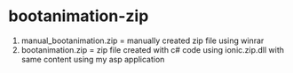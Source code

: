 # bootanimation-zip

1. manual_bootanimation.zip   =  manually created zip file using winrar
2. bootanimation.zip    =  zip file created with c# code using ionic.zip.dll with same content using my asp application
